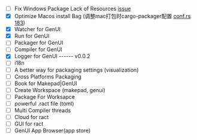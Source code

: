 - [ ] Fix Windows Package Lack of Resources [issue](https://github.com/Privoce/ract/issues/1)
- [x] Optimize Macos install Bag (调整mac打包时cargo-packager配置 [conf.rs 183](/Users/shengyifei/projects/gen_ui/ract_workspace/ract/src/core/entry/package/conf.rs))
- [x] Watcher for GenUI
- [x] Run for GenUI
- [ ] Packager for GenUI
- [ ] Compiler for GenUI
- [x] Logger for GenUI
------ v0.0.2
- [ ] i18n
- [ ] A better way for packaging settings (visualization)
- [ ] Cross Platforms Packaging
- [ ] Book for Makepad|GenUI
- [ ] Create Workspace (makepad, genui)
- [ ] Package For Worksapce
- [ ] powerful .ract file (toml)
- [ ] Multi Compiler threads
- [ ] Cloud for ract
- [ ] GUI for ract
- [ ] GenUI App Browser(app store)